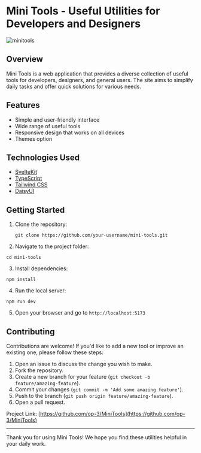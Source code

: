 # Mini Tools - Useful Utilities for Developers and Designers

![minitools](https://github.com/user-attachments/assets/98b153d6-3ea8-4c04-8a1d-7f5ebd537f08)


## Overview

Mini Tools is a web application that provides a diverse collection of useful tools for developers, designers, and general users. The site aims to simplify daily tasks and offer quick solutions for various needs.

## Features

- Simple and user-friendly interface
- Wide range of useful tools
- Responsive design that works on all devices
- Themes option

## Technologies Used

- [SvelteKit](https://kit.svelte.dev/)
- [TypeScript](https://www.typescriptlang.org/)
- [Tailwind CSS](https://tailwindcss.com/)
- [DaisyUI](https://daisyui.com/)

## Getting Started

1. Clone the repository:
   ```
   git clone https://github.com/your-username/mini-tools.git
   ```
2. Navigate to the project folder:
  ```
  cd mini-tools
  ```
3. Install dependencies:
  ```
  npm install
  ```
4. Run the local server:
  ```
  npm run dev
  ```
5. Open your browser and go to `http://localhost:5173`

## Contributing

Contributions are welcome! If you'd like to add a new tool or improve an existing one, please follow these steps:

1. Open an issue to discuss the change you wish to make.
2. Fork the repository.
3. Create a new branch for your feature (`git checkout -b feature/amazing-feature`).
4. Commit your changes (`git commit -m 'Add some amazing feature'`).
5. Push to the branch (`git push origin feature/amazing-feature`).
6. Open a pull request.


Project Link: [https://github.com/op-3/MiniTools](https://github.com/op-3/MiniTools)

---

Thank you for using Mini Tools! We hope you find these utilities helpful in your daily work.
